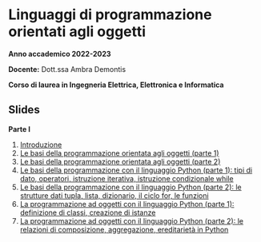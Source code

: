 # Linguaggi di programmazione orientati agli oggetti

**Anno accademico 2022-2023** 

**Docente:** Dott.ssa Ambra Demontis

**Corso di laurea in Ingegneria Elettrica, Elettronica e Informatica**

## Slides
**Parte I**

1. [Introduzione](https://github.com/unica-lpo/unica-lpo.github.io/raw/main/slides/LPO_0_intro_corso.pdf)
2. [Le basi della programmazione orientata agli oggetti (parte 1)](https://github.com/unica-lpo/unica-lpo.github.io/raw/main/slides/LPO_1_basi_della_OOP_parte_1.pdf)
3. [Le basi della programmazione orientata agli oggetti (parte 2)](https://github.com/unica-lpo/unica-lpo.github.io/raw/main/slides/LPO_1_basi_della_OOP_parte_2.pdf)
4. [Le basi della programmazione con il linguaggio Python (parte 1): tipi di dato, operatori, istruzione iterativa, istruzione condizionale while](https://github.com/unica-lpo/unica-lpo.github.io/raw/main/slides/LPO_2_basi_Python_parte_1.pdf)
5. [Le basi della programmazione con il linguaggio Python (parte 2): le strutture dati tupla, lista, dizionario, il ciclo for, le funzioni](https://github.com/unica-lpo/unica-lpo.github.io/raw/main/slides/LPO_2_basi_Python_parte_2.pdf)
6. [La programmazione ad oggetti con il linguaggio Python (parte 1): definizione di classi, creazione di istanze](https://github.com/unica-lpo/unica-lpo.github.io/raw/main/slides/LPO_3_gli_oggetti_in_python_parte_1.pdf)
7. [La programmazione ad oggetti con il linguaggio Python (parte 2): le relazioni di composizione, aggregazione, ereditarietà in Python](https://github.com/unica-lpo/unica-lpo.github.io/raw/main/slides/LPO_3_gli_oggetti_in_python_parte_2.pdf)


